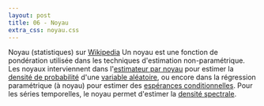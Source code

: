 ```yaml
---
layout: post
title: 06 - Noyau
extra_css: noyau.css
---
```

Noyau (statistiques) sur <a href="https://fr.wikipedia.org/wiki/Noyau_(statistiques)">Wikipedia</a>
Un noyau est une fonction de pondération utilisée dans les techniques d'estimation non-paramétrique. Les noyaux interviennent dans l'<a href="https://fr.wikipedia.org/wiki/Estimateur_par_noyau">estimateur par noyau</a> pour estimer la <a href="https://fr.wikipedia.org/wiki/Densit%C3%A9_de_probabilit%C3%A9">densité de probabilité</a> d'une <a href="https://fr.wikipedia.org/wiki/Variable_al%C3%A9atoire">variable aléatoire</a>, ou encore dans la régression paramétrique (à noyau) pour estimer des <a href="https://fr.wikipedia.org/wiki/Esp%C3%A9rance_conditionnelle">espérances conditionnelles</a>. Pour les séries temporelles, le noyau permet d'estimer la <a href="https://fr.wikipedia.org/wiki/Densit%C3%A9_spectrale_de_puissance">densité spectrale</a>.
